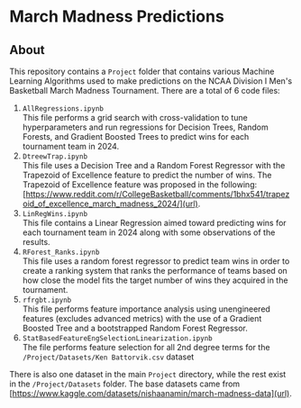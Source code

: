 # March Madness Predictions

## About
This repository contains a `Project` folder that contains various Machine Learning Algorithms used to make predictions on the NCAA Division I Men's Basketball March Madness Tournament. There are a total of 6 code files: <br>
1. `AllRegressions.ipynb` <br>
This file performs a grid search with cross-validation to tune hyperparameters and run regressions for Decision Trees, Random Forests, and Gradient Boosted Trees to predict wins for each tournament team in 2024.
2. `DtreewTrap.ipynb` <br>
This file uses a Decision Tree and a Random Forest Regressor with the Trapezoid of Excellence feature to predict the number of wins. The Trapezoid of Excellence feature was proposed in the following: [https://www.reddit.com/r/CollegeBasketball/comments/1bhx541/trapezoid_of_excellence_march_madness_2024/](url).
3. `LinRegWins.ipynb` <br>
This file contains a Linear Regression aimed toward predicting wins for each tournament team in 2024 along with some observations of the results.
4. `RForest_Ranks.ipynb` <br>
This file uses a random forest regressor to predict team wins in order to create a ranking system that ranks the performance of teams based on how close the model fits the target number of wins they acquired in the tournament.
5. `rfrgbt.ipynb` <br>
This file performs feature importance analysis using unengineered features (excludes advanced metrics) with the use of a Gradient Boosted Tree and a bootstrapped Random Forest Regressor.
6. `StatBasedFeatureEngSelectionLinearization.ipynb` <br>
The file performs feature selection for all 2nd degree terms for the `/Project/Datasets/Ken Battorvik.csv` dataset

There is also one dataset in the main `Project` directory, while the rest exist in the `/Project/Datasets` folder. The base datasets came from [https://www.kaggle.com/datasets/nishaanamin/march-madness-data](url).
